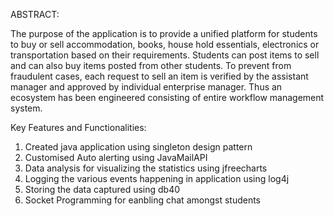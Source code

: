 ABSTRACT:

The purpose of the application is to provide a unified platform for students to buy or sell accommodation, books, house hold essentials, electronics or transportation based on their requirements. Students can post items to sell and can also buy items posted from other students. To prevent from fraudulent cases, each request to sell an item is verified by the assistant manager and approved by individual enterprise manager. Thus an ecosystem has been engineered consisting of entire workflow management system.

Key Features and Functionalities:

1. Created java application using singleton design pattern
2. Customised Auto alerting using JavaMailAPI
3. Data analysis for visualizing the statistics using jfreecharts
4. Logging the various events happening in application using log4j
5. Storing the data captured using db40
6. Socket Programming for eanbling chat amongst students
